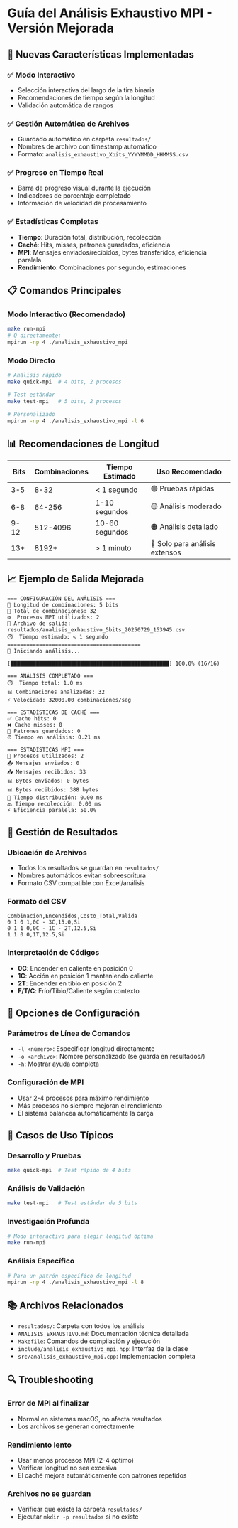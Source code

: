 # Guía del Análisis Exhaustivo MPI - Versión Mejorada

## 🚀 Nuevas Características Implementadas

### ✅ **Modo Interactivo**
- Selección interactiva del largo de la tira binaria
- Recomendaciones de tiempo según la longitud
- Validación automática de rangos

### ✅ **Gestión Automática de Archivos**
- Guardado automático en carpeta `resultados/`
- Nombres de archivo con timestamp automático
- Formato: `analisis_exhaustivo_Xbits_YYYYMMDD_HHMMSS.csv`

### ✅ **Progreso en Tiempo Real**
- Barra de progreso visual durante la ejecución
- Indicadores de porcentaje completado
- Información de velocidad de procesamiento

### ✅ **Estadísticas Completas**
- **Tiempo**: Duración total, distribución, recolección
- **Caché**: Hits, misses, patrones guardados, eficiencia
- **MPI**: Mensajes enviados/recibidos, bytes transferidos, eficiencia paralela
- **Rendimiento**: Combinaciones por segundo, estimaciones

## 📋 Comandos Principales

### **Modo Interactivo (Recomendado)**
```bash
make run-mpi
# O directamente:
mpirun -np 4 ./analisis_exhaustivo_mpi
```

### **Modo Directo**
```bash
# Análisis rápido
make quick-mpi  # 4 bits, 2 procesos

# Test estándar
make test-mpi   # 5 bits, 2 procesos

# Personalizado
mpirun -np 4 ./analisis_exhaustivo_mpi -l 6
```

## 📊 Recomendaciones de Longitud

| Bits | Combinaciones | Tiempo Estimado | Uso Recomendado |
|------|---------------|-----------------|------------------|
| 3-5  | 8-32         | < 1 segundo     | 🟢 Pruebas rápidas |
| 6-8  | 64-256       | 1-10 segundos   | 🟡 Análisis moderado |
| 9-12 | 512-4096     | 10-60 segundos  | 🟠 Análisis detallado |
| 13+  | 8192+        | > 1 minuto      | 🔴 Solo para análisis extensos |

## 📈 Ejemplo de Salida Mejorada

```
=== CONFIGURACIÓN DEL ANÁLISIS ===
🔢 Longitud de combinaciones: 5 bits
🔄 Total de combinaciones: 32
⚙️  Procesos MPI utilizados: 2
📁 Archivo de salida: resultados/analisis_exhaustivo_5bits_20250729_153945.csv
⏱️  Tiempo estimado: < 1 segundo
==========================================
🚀 Iniciando análisis...

[██████████████████████████████████████████████████] 100.0% (16/16)

=== ANÁLISIS COMPLETADO ===
⏱️  Tiempo total: 1.0 ms
📊 Combinaciones analizadas: 32
⚡ Velocidad: 32000.00 combinaciones/seg

=== ESTADÍSTICAS DE CACHÉ ===
✅ Cache hits: 0
❌ Cache misses: 0
💾 Patrones guardados: 0
⏰ Tiempo en análisis: 0.21 ms

=== ESTADÍSTICAS MPI ===
🔄 Procesos utilizados: 2
📤 Mensajes enviados: 0
📥 Mensajes recibidos: 33
📊 Bytes enviados: 0 bytes
📊 Bytes recibidos: 388 bytes
🚀 Tiempo distribución: 0.00 ms
🔙 Tiempo recolección: 0.00 ms
⚡ Eficiencia paralela: 50.0%
```

## 📁 Gestión de Resultados

### **Ubicación de Archivos**
- Todos los resultados se guardan en `resultados/`
- Nombres automáticos evitan sobreescritura
- Formato CSV compatible con Excel/análisis

### **Formato del CSV**
```csv
Combinacion,Encendidos,Costo_Total,Valida
0 1 0 1,0C - 3C,15.0,Si
0 1 1 0,0C - 1C - 2T,12.5,Si
1 1 0 0,1T,12.5,Si
```

### **Interpretación de Códigos**
- **0C**: Encender en caliente en posición 0
- **1C**: Acción en posición 1 manteniendo caliente
- **2T**: Encender en tibio en posición 2
- **F/T/C**: Frío/Tibio/Caliente según contexto

## 🔧 Opciones de Configuración

### **Parámetros de Línea de Comandos**
- `-l <número>`: Especificar longitud directamente
- `-o <archivo>`: Nombre personalizado (se guarda en resultados/)
- `-h`: Mostrar ayuda completa

### **Configuración de MPI**
- Usar 2-4 procesos para máximo rendimiento
- Más procesos no siempre mejoran el rendimiento
- El sistema balancea automáticamente la carga

## 🎯 Casos de Uso Típicos

### **Desarrollo y Pruebas**
```bash
make quick-mpi  # Test rápido de 4 bits
```

### **Análisis de Validación**
```bash
make test-mpi   # Test estándar de 5 bits
```

### **Investigación Profunda**
```bash
# Modo interactivo para elegir longitud óptima
make run-mpi
```

### **Análisis Específico**
```bash
# Para un patrón específico de longitud
mpirun -np 4 ./analisis_exhaustivo_mpi -l 8
```

## 📚 Archivos Relacionados

- `resultados/`: Carpeta con todos los análisis
- `ANALISIS_EXHAUSTIVO.md`: Documentación técnica detallada
- `Makefile`: Comandos de compilación y ejecución
- `include/analisis_exhaustivo_mpi.hpp`: Interfaz de la clase
- `src/analisis_exhaustivo_mpi.cpp`: Implementación completa

## 🔍 Troubleshooting

### **Error de MPI al finalizar**
- Normal en sistemas macOS, no afecta resultados
- Los archivos se generan correctamente

### **Rendimiento lento**
- Usar menos procesos MPI (2-4 óptimo)
- Verificar longitud no sea excesiva
- El caché mejora automáticamente con patrones repetidos

### **Archivos no se guardan**
- Verificar que existe la carpeta `resultados/`
- Ejecutar `mkdir -p resultados` si no existe 
